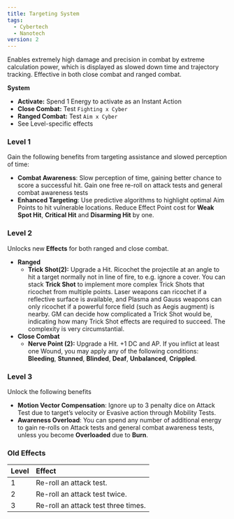 ```yaml
---
title: Targeting System
tags:
  - Cybertech
  - Nanotech
version: 2
---
```

Enables extremely high damage and precision in combat by extreme calculation power, which is displayed as slowed down time and trajectory tracking. Effective in both close combat and ranged combat.

**System**
- **Activate:** Spend 1 Energy to activate as an Instant Action
- **Close Combat:** Test `Fighting x Cyber`
- **Ranged Combat:** Test `Aim x Cyber`
- See Level-specific effects

### Level 1
Gain the following benefits from targeting assistance and slowed perception of time:

- **Combat Awareness**: Slow perception of time, gaining better chance to score a successful hit. Gain one free re-roll on attack tests and general combat awareness tests
- **Enhanced Targeting**: Use predictive algorithms to highlight optimal Aim Points to hit vulnerable locations. Reduce Effect Point cost for **Weak Spot Hit**, **Critical Hit** and **Disarming Hit** by one.

### Level 2
Unlocks new **Effects** for both ranged and close combat.

- **Ranged**
	- **Trick Shot(2):** Upgrade a Hit. Ricochet the projectile at an angle to hit a target normally not in line of fire, to e.g. ignore a cover. You can stack **Trick Shot** to implement more complex Trick Shots that ricochet from multiple points. Laser weapons can ricochet if a reflective surface is available, and Plasma and Gauss weapons can only ricochet if a powerful force field (such as Aegis augment) is nearby. GM can decide how complicated a Trick Shot would be, indicating how many Trick Shot effects are required to succeed. The complexity is very circumstantial.
- **Close Combat**
	- **Nerve Point (2):** Upgrade a Hit. +1 DC and AP. If you inflict at least one Wound, you may apply any of the following conditions: **Bleeding**, **Stunned**, **Blinded**, **Deaf**, **Unbalanced**, **Crippled**.

### Level 3
Unlock the following benefits

- **Motion Vector Compensation**: Ignore up to 3 penalty dice on Attack Test due to target’s velocity or Evasive action through Mobility Tests.
- **Awareness Overload**: You can spend any number of additional energy to gain re-rolls on Attack tests and general combat awareness tests, unless you become **Overloaded** due to **Burn**.

### Old Effects

| Level | Effect                              |
|:----- |:----------------------------------- |
| 1     | Re-roll an attack test.             |
| 2     | Re-roll an attack test twice.       |
| 3     | Re-roll an attack test three times. |
